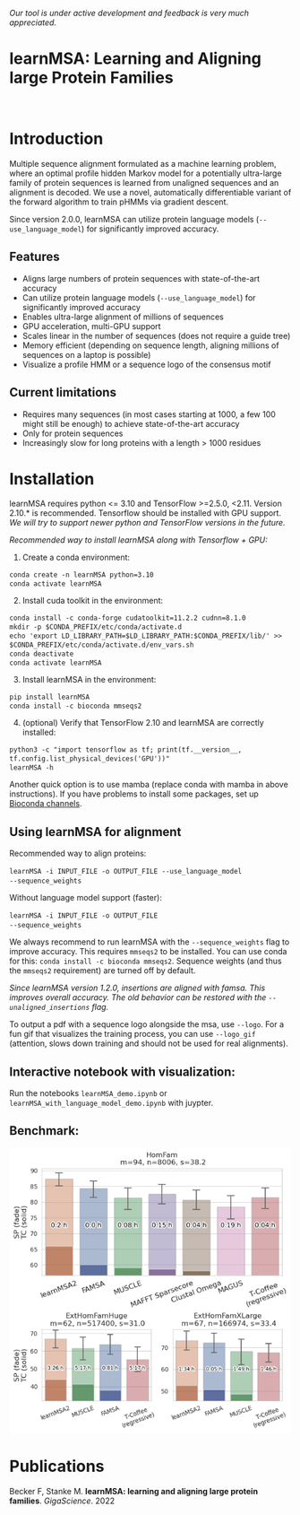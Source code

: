 *Our tool is under active development and feedback is very much appreciated.*

# learnMSA: Learning and Aligning large Protein Families

<img src="https://github.com/Gaius-Augustus/learnMSA/blob/main/logo/training_loop.gif" alt="" loop=infinite>

# Introduction
Multiple sequence alignment formulated as a machine learning problem, where an optimal profile hidden Markov model for a potentially ultra-large family of protein sequences is learned from unaligned sequences and an alignment is decoded. We use a novel, automatically differentiable variant of the forward algorithm to train pHMMs via gradient descent.

Since version 2.0.0, learnMSA can utilize protein language models (`--use_language_model`) for significantly improved accuracy.

## Features

- Aligns large numbers of protein sequences with state-of-the-art accuracy
- Can utilize protein language models (`--use_language_model`) for significantly improved accuracy
- Enables ultra-large alignment of millions of sequences 
- GPU acceleration, multi-GPU support
- Scales linear in the number of sequences (does not require a guide tree)
- Memory efficient (depending on sequence length, aligning millions of sequences on a laptop is possible)
- Visualize a profile HMM or a sequence logo of the consensus motif

## Current limitations

- Requires many sequences (in most cases starting at 1000, a few 100 might still be enough) to achieve state-of-the-art accuracy
- Only for protein sequences
- Increasingly slow for long proteins with a length > 1000 residues

# Installation

learnMSA requires python <= 3.10 and TensorFlow >=2.5.0, <2.11. Version 2.10.* is recommended. Tensorflow should be installed with GPU support. *We will try to support newer python and TensorFlow versions in the future.*

*Recommended way to install learnMSA along with Tensorflow + GPU:*

1. Create a conda environment:

```
conda create -n learnMSA python=3.10
conda activate learnMSA
```

2. Install cuda toolkit in the environment:

```
conda install -c conda-forge cudatoolkit=11.2.2 cudnn=8.1.0
mkdir -p $CONDA_PREFIX/etc/conda/activate.d
echo 'export LD_LIBRARY_PATH=$LD_LIBRARY_PATH:$CONDA_PREFIX/lib/' >> $CONDA_PREFIX/etc/conda/activate.d/env_vars.sh
conda deactivate
conda activate learnMSA
```

3. Install learnMSA in the environment:
   
```
pip install learnMSA
conda install -c bioconda mmseqs2
```

4. (optional) Verify that TensorFlow 2.10 and learnMSA are correctly installed:

```
python3 -c "import tensorflow as tf; print(tf.__version__, tf.config.list_physical_devices('GPU'))"
learnMSA -h
```
   
Another quick option is to use mamba (replace conda with mamba in above instructions).
If you have problems to install some packages, set up [Bioconda channels](https://bioconda.github.io/).

## Using learnMSA for alignment

Recommended way to align proteins:

<code>learnMSA -i INPUT_FILE -o OUTPUT_FILE --use_language_model --sequence_weights</code>

Without language model support (faster):

<code>learnMSA -i INPUT_FILE -o OUTPUT_FILE --sequence_weights</code>

We always recommend to run learnMSA with the `--sequence_weights` flag to improve accuracy. This requires `mmseqs2` to be installed. You can use conda for this: `conda install -c bioconda mmseqs2`. Sequence weights (and thus the `mmseqs2` requirement) are turned off by default.

*Since learnMSA version 1.2.0, insertions are aligned with famsa. This improves overall accuracy. The old behavior can be restored with the `--unaligned_insertions` flag.*

To output a pdf with a sequence logo alongside the msa, use `--logo`. For a fun gif that visualizes the training process, you can use `--logo_gif` (attention, slows down training and should not be used for real alignments).
  
## Interactive notebook with visualization:

Run the notebooks <code>learnMSA_demo.ipynb</code> or <code>learnMSA_with_language_model_demo.ipynb</code> with juypter.
  
## Benchmark:

![alt text](https://github.com/felbecker/snakeMSA/blob/main/plots/barplots.png?raw=true)

# Publications

Becker F, Stanke M. **learnMSA: learning and aligning large protein families**. *GigaScience*. 2022
